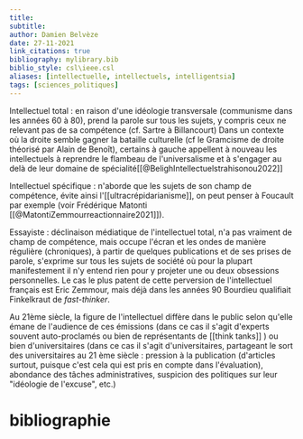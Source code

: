 ```yaml
---
title: 
subtitle:
author: Damien Belvèze
date: 27-11-2021
link_citations: true
bibliography: mylibrary.bib
biblio_style: csl\ieee.csl
aliases: [intellectuelle, intellectuels, intelligentsia]
tags: [sciences_politiques]
---
```


Intellectuel total : en raison d'une idéologie transversale (communisme dans les années 60 à 80), prend la parole sur tous les sujets, y compris ceux ne relevant pas de sa compétence (cf. Sartre à Billancourt)
Dans un contexte où la droite semble gagner la bataille culturelle (cf le Gramcisme de droite théorisé par Alain de Benoît), certains à gauche appellent  à nouveau les intellectuels à reprendre le flambeau de l'universalisme et à s'engager au delà de leur domaine de spécialité[[@BelighIntellectuelstrahisonou2022]]


Intellectuel spécifique : n'aborde que les sujets de son champ de compétence, évite ainsi l'[[ultracrépidarianisme]], on peut penser à Foucault par exemple (voir Frédérique Matonti [[@MatontiZemmourreactionnaire2021]]).

Essayiste : déclinaison médiatique de l'intellectuel total, n'a pas vraiment de champ de compétence, mais occupe l'écran et les ondes de manière régulière (chroniques), à partir de quelques publications et de ses prises de parole, s'exprime sur tous les sujets de société où pour la plupart manifestement il n'y entend rien pour y projeter une ou deux obsessions personnelles. Le cas le plus patent de cette perversion de l'intellectuel français est Eric Zemmour, mais déjà dans les années 90 Bourdieu qualifiait Finkelkraut de *fast-thinker*.

Au 21ème siècle, la figure de l'intellectuel diffère dans le public selon qu'elle émane de l'audience de ces émissions (dans ce cas il s'agit d'experts souvent auto-proclamés ou bien de représentants de [[think tanks]] ) ou bien d'universitaires (dans ce cas il s'agit d'universitaires, partageant le sort des universitaires au 21 ème siècle : pression à la publication (d'articles surtout, puisque c'est cela qui est pris en compte dans l'évaluation), abondance des tâches administratives, suspicion des politiques sur leur "idéologie de l'excuse", etc.)





# bibliographie

